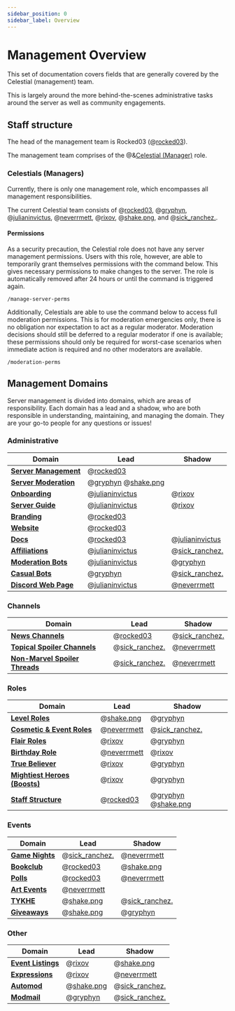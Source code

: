 ```yaml
---
sidebar_position: 0
sidebar_label: Overview
---
```


# Management Overview

This set of documentation covers fields that are generally covered by the Celestial (management) team.

This is largely around the more behind-the-scenes administrative tasks around the server as well as community engagements.

## Staff structure

The head of the management team is Rocked03 (@[rocked03](204778476102877187)).

The management team comprises of the @&[Celestial (Manager)](0) role.

### Celestials (Managers)

Currently, there is only one management role, which encompasses all management responsibilities.

The current Celestial team consists of @[rocked03](204778476102877187), @[gryphyn](425133411837935628), @[julianinvictus](621018366655725570), @[neverrmett](734640971232444486), @[rixov](1289511684058120193), @[shake.png](1034384071415050300), and @[sick_ranchez.](947853707331121282).

#### Permissions

As a security precaution, the Celestial role does not have any server management permissions. Users with this role, however, are able to temporarily grant themselves permissions with the command below. This gives necessary permissions to make changes to the server. The role is automatically removed after 24 hours or until the command is triggered again.

```
/manage-server-perms
```

Additionally, Celestials are able to use the command below to access full moderation permissions. This is for moderation emergencies only, there is no obligation nor expectation to act as a regular moderator. Moderation decisions should still be deferred to a regular moderator if one is available; these permissions should only be required for worst-case scenarios when immediate action is required and no other moderators are available.

```
/moderation-perms
```

## Management Domains

Server management is divided into domains, which are areas of responsibility. Each domain has a lead and a shadow, who are both responsible in understanding, maintaining, and managing the domain. They are your go-to people for any questions or issues!

### Administrative

| Domain                                              | Lead                                                             | Shadow                                |
| --------------------------------------------------- | ---------------------------------------------------------------- | ------------------------------------- |
| **[Server Management](#)**                          | @[rocked03](204778476102877187)                                  |                                       |
| **[Server Moderation](../moderation)**              | @[gryphyn](425133411837935628) @[shake.png](1034384071415050300) |                                       |
| **[Onboarding](./onboarding)**                      | @[julianinvictus](621018366655725570)                            | @[rixov](1289511684058120193)         |
| **[Server Guide](./server-layout/server-guide)**    | @[julianinvictus](621018366655725570)                            | @[rixov](1289511684058120193)         |
| **[Branding](./branding/graphic-design)**           | @[rocked03](204778476102877187)                                  |                                       |
| **[Website](./branding/website)**                   | @[rocked03](204778476102877187)                                  |                                       |
| **[Docs](./contribute)**                            | @[rocked03](204778476102877187)                                  | @[julianinvictus](621018366655725570) |
| **[Affiliations](./affiliations)**                  | @[julianinvictus](621018366655725570)                            | @[sick_ranchez.](947853707331121282)  |
| **[Moderation Bots](/category/bots)**               | @[julianinvictus](621018366655725570)                            | @[gryphyn](425133411837935628)        |
| **[Casual Bots](/category/bots-1)**                 | @[gryphyn](425133411837935628)                                   | @[sick_ranchez.](947853707331121282)  |
| **[Discord Web Page](./branding/discord-web-page)** | @[julianinvictus](621018366655725570)                            | @[neverrmett](734640971232444486)     |

### Channels

| Domain                                                                                             | Lead                                 | Shadow                               |
| -------------------------------------------------------------------------------------------------- | ------------------------------------ | ------------------------------------ |
| **[News Channels](./server-layout/channels/info-channels#news-channels)**                          | @[rocked03](204778476102877187)      | @[sick_ranchez.](947853707331121282) |
| **[Topical Spoiler Channels](./server-layout/channels/spoiler-channels#topical-spoiler-channels)** | @[sick_ranchez.](947853707331121282) | @[neverrmett](734640971232444486)    |
| **[Non-Marvel Spoiler Threads](./server-layout/channels/spoiler-channels#non-marvel-spoilers)**    | @[sick_ranchez.](947853707331121282) | @[neverrmett](734640971232444486)    |

### Roles

| Domain                                                                                 | Lead                              | Shadow                                                           |
| -------------------------------------------------------------------------------------- | --------------------------------- | ---------------------------------------------------------------- |
| **[Level Roles](./server-layout/roles/activity-roles#level-roles)**                    | @[shake.png](1034384071415050300) | @[gryphyn](425133411837935628)                                   |
| **[Cosmetic & Event Roles](./server-layout/roles/aesthetic-roles#event-roles)**        | @[neverrmett](734640971232444486) | @[sick_ranchez.](947853707331121282)                             |
| **[Flair Roles](./server-layout/roles/aesthetic-roles#flair-roles)**                   | @[rixov](1289511684058120193)     | @[gryphyn](425133411837935628)                                   |
| **[Birthday Role](./server-layout/roles/aesthetic-roles#birthday-role)**               | @[neverrmett](734640971232444486) | @[rixov](1289511684058120193)                                    |
| **[True Believer](./server-layout/roles/activity-roles#true-believer)**                | @[rixov](1289511684058120193)     | @[gryphyn](425133411837935628)                                   |
| **[Mightiest Heroes (Boosts)](./server-layout/roles/activity-roles#mightiest-heroes)** | @[rixov](1289511684058120193)     | @[gryphyn](425133411837935628)                                   |
| **[Staff Structure](./server-layout/roles/staff-roles)**                               | @[rocked03](204778476102877187)   | @[gryphyn](425133411837935628) @[shake.png](1034384071415050300) |

### Events

| Domain                                  | Lead                                 | Shadow                               |
| --------------------------------------- | ------------------------------------ | ------------------------------------ |
| **[Game Nights](./events/game-nights)** | @[sick_ranchez.](947853707331121282) | @[neverrmett](734640971232444486)    |
| **[Bookclub](./events/bookclub)**       | @[rocked03](204778476102877187)      | @[shake.png](1034384071415050300)    |
| **[Polls](./events/polls)**             | @[rocked03](204778476102877187)      | @[neverrmett](734640971232444486)    |
| **[Art Events](./events/art-events)**   | @[neverrmett](734640971232444486)    |                                      |
| **[TYKHE](./events/tykhe)**             | @[shake.png](1034384071415050300)    | @[sick_ranchez.](947853707331121282) |
| **[Giveaways](./events/giveaways)**     | @[shake.png](1034384071415050300)    | @[gryphyn](425133411837935628)       |

### Other

| Domain                                         | Lead                              | Shadow                               |
| ---------------------------------------------- | --------------------------------- | ------------------------------------ |
| **[Event Listings](./server-layout/events)**   | @[rixov](1289511684058120193)     | @[shake.png](1034384071415050300)    |
| **[Expressions](./server-layout/expressions)** | @[rixov](1289511684058120193)     | @[neverrmett](734640971232444486)    |
| **[Automod](../moderation/automod)**           | @[shake.png](1034384071415050300) | @[sick_ranchez.](947853707331121282) |
| **[Modmail](../moderation/modmail)**           | @[gryphyn](425133411837935628)    | @[sick_ranchez.](947853707331121282) |
